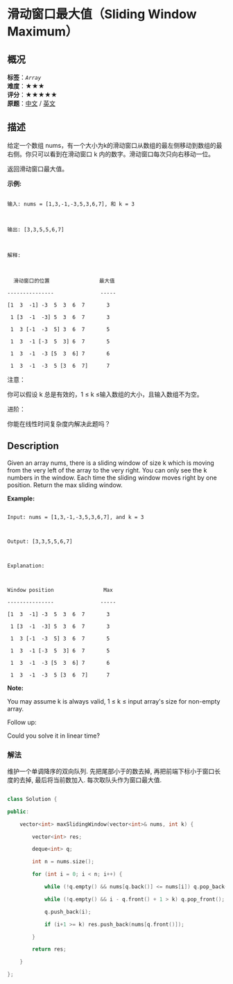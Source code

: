 # 滑动窗口最大值（Sliding Window Maximum）
## 概况
**标签**：*`Array`*<br>
**难度**：★★★<br>
**评分**：★★★★★<br>
**原题**：[中文](https://leetcode-cn.com/problems/sliding-window-maximum) / [英文](https://leetcode.com/problems/sliding-window-maximum)
## 描述

给定一个数组 nums，有一个大小为k的滑动窗口从数组的最左侧移动到数组的最右侧。你只可以看到在滑动窗口 k 内的数字。滑动窗口每次只向右移动一位。



返回滑动窗口最大值。



**示例:**

```

输入: nums = [1,3,-1,-3,5,3,6,7], 和 k = 3



输出: [3,3,5,5,6,7] 



解释: 



  滑动窗口的位置                最大值

---------------               -----

[1  3  -1] -3  5  3  6  7       3

 1 [3  -1  -3] 5  3  6  7       3

 1  3 [-1  -3  5] 3  6  7       5

 1  3  -1 [-3  5  3] 6  7       5

 1  3  -1  -3 [5  3  6] 7       6

 1  3  -1  -3  5 [3  6  7]      7

```



注意：



你可以假设 k 总是有效的，1 &le; k &le;输入数组的大小，且输入数组不为空。



进阶：



你能在线性时间复杂度内解决此题吗？



## Description

Given an array nums, there is a sliding window of size k which is moving from the very left of the array to the very right. You can only see the k numbers in the window. Each time the sliding window moves right by one position. Return the max sliding window.



**Example:**

```

Input: nums = [1,3,-1,-3,5,3,6,7], and k = 3



Output: [3,3,5,5,6,7] 



Explanation: 



Window position                Max

---------------               -----

[1  3  -1] -3  5  3  6  7       3

 1 [3  -1  -3] 5  3  6  7       3

 1  3 [-1  -3  5] 3  6  7       5

 1  3  -1 [-3  5  3] 6  7       5

 1  3  -1  -3 [5  3  6] 7       6

 1  3  -1  -3  5 [3  6  7]      7

```

**Note:**

 

You may assume k is always valid, 1 &le; k &le; input array&#39;s size for non-empty array.



Follow up:

Could you solve it in linear time?





### 解法

维护一个单调降序的双向队列. 先把尾部小于的数去掉, 再把前端下标小于窗口长度的去掉, 最后将当前数加入. 每次取队头作为窗口最大值.

```c++

class Solution {

public:

    vector<int> maxSlidingWindow(vector<int>& nums, int k) {

        vector<int> res;

        deque<int> q;

        int n = nums.size();

        for (int i = 0; i < n; i++) {

            while (!q.empty() && nums[q.back()] <= nums[i]) q.pop_back();

            while (!q.empty() && i - q.front() + 1 > k) q.pop_front();

            q.push_back(i);

            if (i+1 >= k) res.push_back(nums[q.front()]);

        }

        return res;

    }

};

```